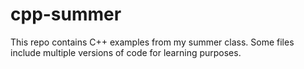 # cpp-summer
This repo contains C++ examples from my summer class. Some files include multiple versions of code for learning purposes.
